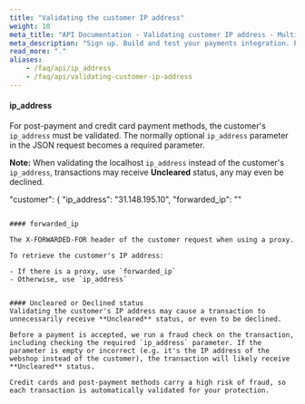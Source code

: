 ```yaml
---
title: "Validating the customer IP address"
weight: 10
meta_title: "API Documentation - Validating customer IP address - MultiSafepay Docs"
meta_description: "Sign up. Build and test your payments integration. Explore our products and services. Use our API Reference, SDKs, and wrappers. Get support."
read_more: "."
aliases:
    - /faq/api/ip_address
    - /faq/api/validating-customer-ip-address
---
```


#### ip_address
For post-payment and credit card payment methods, the customer's `ip_address` must be validated. The normally optional `ip_address` parameter in the JSON request becomes a required parameter.

**Note:** When validating the localhost `ip_address` instead of the customer's `ip_address`, transactions may receive **Uncleared** status, any may even be declined.


   "customer": {
        "ip_address": "31.148.195.10",
        "forwarded_ip": "" 
```

#### forwarded_ip

The X-FORWARDED-FOR header of the customer request when using a proxy.

To retrieve the customer's IP address:

- If there is a proxy, use `forwarded_ip`
- Otherwise, use `ip_address`


#### Uncleared or Declined status
Validating the customer's IP address may cause a transaction to unnecessarily receive **Uncleared** status, or even to be declined. 

Before a payment is accepted, we run a fraud check on the transaction, including checking the required `ip_address` parameter. If the parameter is empty or incorrect (e.g. it's the IP address of the webshop instead of the customer), the transaction will likely receive **Uncleared** status. 

Credit cards and post-payment methods carry a high risk of fraud, so each transaction is automatically validated for your protection. 
